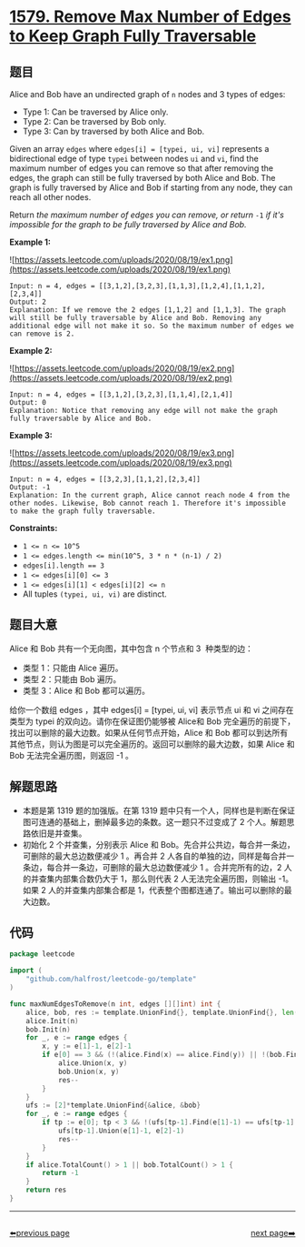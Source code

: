 # [1579. Remove Max Number of Edges to Keep Graph Fully Traversable](https://leetcode.com/problems/remove-max-number-of-edges-to-keep-graph-fully-traversable/)


## 题目

Alice and Bob have an undirected graph of `n` nodes and 3 types of edges:

- Type 1: Can be traversed by Alice only.
- Type 2: Can be traversed by Bob only.
- Type 3: Can by traversed by both Alice and Bob.

Given an array `edges` where `edges[i] = [typei, ui, vi]` represents a bidirectional edge of type `typei` between nodes `ui` and `vi`, find the maximum number of edges you can remove so that after removing the edges, the graph can still be fully traversed by both Alice and Bob. The graph is fully traversed by Alice and Bob if starting from any node, they can reach all other nodes.

Return *the maximum number of edges you can remove, or return* `-1` *if it's impossible for the graph to be fully traversed by Alice and Bob.*

**Example 1:**

![https://assets.leetcode.com/uploads/2020/08/19/ex1.png](https://assets.leetcode.com/uploads/2020/08/19/ex1.png)

```
Input: n = 4, edges = [[3,1,2],[3,2,3],[1,1,3],[1,2,4],[1,1,2],[2,3,4]]
Output: 2
Explanation: If we remove the 2 edges [1,1,2] and [1,1,3]. The graph will still be fully traversable by Alice and Bob. Removing any additional edge will not make it so. So the maximum number of edges we can remove is 2.
```

**Example 2:**

![https://assets.leetcode.com/uploads/2020/08/19/ex2.png](https://assets.leetcode.com/uploads/2020/08/19/ex2.png)

```
Input: n = 4, edges = [[3,1,2],[3,2,3],[1,1,4],[2,1,4]]
Output: 0
Explanation: Notice that removing any edge will not make the graph fully traversable by Alice and Bob.
```

**Example 3:**

![https://assets.leetcode.com/uploads/2020/08/19/ex3.png](https://assets.leetcode.com/uploads/2020/08/19/ex3.png)

```
Input: n = 4, edges = [[3,2,3],[1,1,2],[2,3,4]]
Output: -1
Explanation: In the current graph, Alice cannot reach node 4 from the other nodes. Likewise, Bob cannot reach 1. Therefore it's impossible to make the graph fully traversable.
```

**Constraints:**

- `1 <= n <= 10^5`
- `1 <= edges.length <= min(10^5, 3 * n * (n-1) / 2)`
- `edges[i].length == 3`
- `1 <= edges[i][0] <= 3`
- `1 <= edges[i][1] < edges[i][2] <= n`
- All tuples `(typei, ui, vi)` are distinct.

## 题目大意

Alice 和 Bob 共有一个无向图，其中包含 n 个节点和 3  种类型的边：

- 类型 1：只能由 Alice 遍历。
- 类型 2：只能由 Bob 遍历。
- 类型 3：Alice 和 Bob 都可以遍历。

给你一个数组 edges ，其中 edges[i] = [typei, ui, vi] 表示节点 ui 和 vi 之间存在类型为 typei 的双向边。请你在保证图仍能够被 Alice和 Bob 完全遍历的前提下，找出可以删除的最大边数。如果从任何节点开始，Alice 和 Bob 都可以到达所有其他节点，则认为图是可以完全遍历的。返回可以删除的最大边数，如果 Alice 和 Bob 无法完全遍历图，则返回 -1 。

## 解题思路

- 本题是第 1319 题的加强版。在第 1319 题中只有一个人，同样也是判断在保证图可连通的基础上，删掉最多边的条数。这一题只不过变成了 2 个人。解题思路依旧是并查集。
- 初始化 2 个并查集，分别表示 Alice 和 Bob。先合并公共边，每合并一条边，可删除的最大总边数便减少 1 。再合并 2 人各自的单独的边，同样是每合并一条边，每合并一条边，可删除的最大总边数便减少 1 。合并完所有的边，2 人的并查集内部集合数仍大于 1，那么则代表 2 人无法完全遍历图，则输出 -1。如果 2 人的并查集内部集合都是 1，代表整个图都连通了。输出可以删除的最大边数。

## 代码

```go
package leetcode

import (
	"github.com/halfrost/leetcode-go/template"
)

func maxNumEdgesToRemove(n int, edges [][]int) int {
	alice, bob, res := template.UnionFind{}, template.UnionFind{}, len(edges)
	alice.Init(n)
	bob.Init(n)
	for _, e := range edges {
		x, y := e[1]-1, e[2]-1
		if e[0] == 3 && (!(alice.Find(x) == alice.Find(y)) || !(bob.Find(x) == bob.Find(y))) {
			alice.Union(x, y)
			bob.Union(x, y)
			res--
		}
	}
	ufs := [2]*template.UnionFind{&alice, &bob}
	for _, e := range edges {
		if tp := e[0]; tp < 3 && !(ufs[tp-1].Find(e[1]-1) == ufs[tp-1].Find(e[2]-1)) {
			ufs[tp-1].Union(e[1]-1, e[2]-1)
			res--
		}
	}
	if alice.TotalCount() > 1 || bob.TotalCount() > 1 {
		return -1
	}
	return res
}
```



----------------------------------------------
<div style="display: flex;justify-content: space-between;align-items: center;">
<p><a href="https://books.halfrost.com/leetcode/ChapterFour/1500~1599/1576.Replace-All-s-to-Avoid-Consecutive-Repeating-Characters/">⬅️previous page</a></p>
<p><a href="https://books.halfrost.com/leetcode/ChapterFour/1600~1699/1600.Throne-Inheritance/">next page➡️</a></p>
</div>
